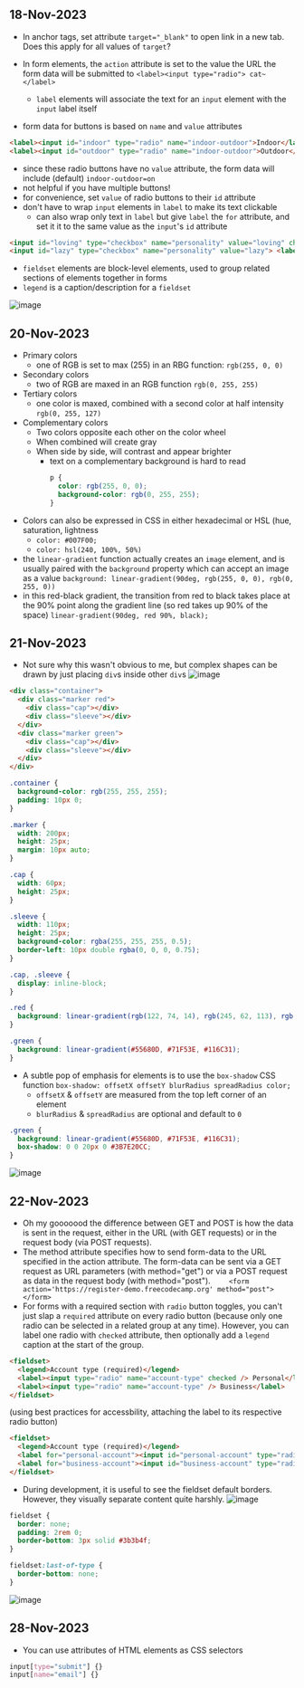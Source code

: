 ## 18-Nov-2023
- In anchor tags, set attribute `target="_blank"` to open link in a new tab. Does this apply for all values of `target`?
- In form elements, the `action` attribute is set to the value the URL the form data will be submitted to
`<label><input type="radio"> cat~</label>`
  - `label` elements will associate the text for an `input` element with the `input` label itself

- form data for buttons is based on `name` and `value` attributes
```html
<label><input id="indoor" type="radio" name="indoor-outdoor">Indoor</label>
<label><input id="outdoor" type="radio" name="indoor-outdoor">Outdoor</label>
```
  - since these radio buttons have no `value` attribute, the form data will include (default) `indoor-outdoor=on`
  - not helpful if you have multiple buttons!
  - for convenience, set `value` of radio buttons to their `id` attribute
- don't have to wrap `input` elements in `label` to make its text clickable
  - can also wrap only text in `label` but give `label` the `for` attribute, and set it it to the same value as the `input`'s `id` attribute
```html
<input id="loving" type="checkbox" name="personality" value="loving" checked> <label for="loving">Loving</label>
<input id="lazy" type="checkbox" name="personality" value="lazy"> <label for="lazy">Lazy</label>
```
-  `fieldset` elements are block-level elements, used to group related sections of elements together in forms
- `legend` is a caption/description for a `fieldset`

![image](https://github.com/0xEddie/cool-tools/assets/36518273/e3f5b628-ef80-4e7c-ad93-985679ea7b47)

## 20-Nov-2023
- Primary colors
  - one of RGB is set to max (255) in an RBG function: `rgb(255, 0, 0)`
- Secondary colors
  - two of RGB are maxed in an RGB function `rgb(0, 255, 255)`
- Tertiary colors
  - one color is maxed, combined with a second color at half intensity `rgb(0, 255, 127)`
- Complementary colors
  - Two colors opposite each other on the color wheel
  - When combined will create gray
  - When side by side, will contrast and appear brighter
    - text on a complementary background is hard to read
      ```css
      p {
        color: rgb(255, 0, 0);
        background-color: rgb(0, 255, 255);
      }
      ```
- Colors can also be expressed in CSS in either hexadecimal or HSL (hue, saturation, lightness
  - `color: #007F00;`
  - `color: hsl(240, 100%, 50%)`
- the `linear-gradient` function actually creates an `image` element, and is usually paired with the `background` property which can accept an image as a value `background: linear-gradient(90deg, rgb(255, 0, 0), rgb(0, 255, 0))`
-  in this red-black gradient, the transition from red to black takes place at the 90% point along the gradient line (so red takes up 90% of the space) `linear-gradient(90deg, red 90%, black);`
  
## 21-Nov-2023
- Not sure why this wasn't obvious to me, but complex shapes can be drawn by just placing `div`s inside other `div`s
![image](https://github.com/0xEddie/cool-tools/assets/36518273/47450bbb-ef5c-4cf9-bfa7-c1a17d092e84)

```html
<div class="container">
  <div class="marker red">
    <div class="cap"></div>
    <div class="sleeve"></div>
  </div>
  <div class="marker green">
    <div class="cap"></div>
    <div class="sleeve"></div>
  </div>
</div>
```
```css
.container {
  background-color: rgb(255, 255, 255);
  padding: 10px 0;
}

.marker {
  width: 200px;
  height: 25px;
  margin: 10px auto;
}

.cap {
  width: 60px;
  height: 25px;
}

.sleeve {
  width: 110px;
  height: 25px;
  background-color: rgba(255, 255, 255, 0.5);
  border-left: 10px double rgba(0, 0, 0, 0.75);
}

.cap, .sleeve {
  display: inline-block;
}

.red {
  background: linear-gradient(rgb(122, 74, 14), rgb(245, 62, 113), rgb(162, 27, 27));
}

.green {
  background: linear-gradient(#55680D, #71F53E, #116C31);
}
```
- A subtle pop of emphasis for elements is to use the `box-shadow` CSS function `box-shadow: offsetX offsetY blurRadius spreadRadius color;`
  - `offsetX` & `offsetY` are measured from the top left corner of an element
  - `blurRadius` & `spreadRadius` are optional and default to `0`
```css
.green {
  background: linear-gradient(#55680D, #71F53E, #116C31);
  box-shadow: 0 0 20px 0 #3B7E20CC;
}
```
![image](https://github.com/0xEddie/cool-tools/assets/36518273/954004f6-64a8-4f9c-a051-16ba8965768f)

## 22-Nov-2023
- Oh my gooooood the difference between GET and POST is how the data is sent in the request, either in the URL (with GET requests) or in the request body (via POST requests).
- The method attribute specifies how to send form-data to the URL specified in the action attribute. The form-data can be sent via a GET request as URL parameters (with method="get") or via a POST request as data in the request body (with method="post").
`    <form action='https://register-demo.freecodecamp.org' method="post"></form>`
- For forms with a required section with `radio` button toggles, you can't just slap a `required` attribute on every radio button (because only one radio can be selected in a related group at any time). However, you can label one radio with `checked` attribute, then optionally add a `legend` caption at the start of the group.
```html
<fieldset>
  <legend>Account type (required)</legend>
  <label><input type="radio" name="account-type" checked /> Personal</label>
  <label><input type="radio" name="account-type" /> Business</label>
</fieldset>
```
(using best practices for accessbility, attaching the label to its respective radio button)
```html
<fieldset>
  <legend>Account type (required)</legend>
  <label for="personal-account"><input id="personal-account" type="radio" name="account-type" checked /> Personal</label>
  <label for="business-account"><input id="business-account" type="radio" name="account-type" /> Business</label>
</fieldset>
```
- During development, it is useful to see the fieldset default borders. However, they visually separate content quite harshly.
![image](https://github.com/0xEddie/cool-tools/assets/36518273/c3b98484-603f-4be0-a905-f447500286eb)
```css
fieldset {
  border: none;
  padding: 2rem 0;
  border-bottom: 3px solid #3b3b4f;
}

fieldset:last-of-type {
  border-bottom: none;
}
```
![image](https://github.com/0xEddie/cool-tools/assets/36518273/f59b5398-efc9-4d0c-9794-18bab7970cfc)

## 28-Nov-2023
- You can use attributes of HTML elements as CSS selectors
```css
input[type="submit"] {}
input[name="email"] {}
```
